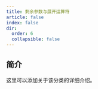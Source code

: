 ```yaml
---
title: 剩余参数与展开运算符
article: false
index: false
dir:
  order: 6
  collapsible: false
---
```


## 简介

这里可以添加关于该分类的详细介绍。
